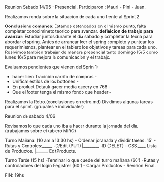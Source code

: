 Reunion Sabado 14/05 -  Presencial.
Participaron : Mauri - Pini  - Juan.

Realizamos ronda sobre la situacion de cada uno frente al Sprint 2

**Conclusione comunes**: Estamos estancados en el mismo punto, falta completar conocimineto teorico para avanzar.
**definicion de trabajo para avanzar**: Estudiar juntos durante el dia sabado y completar la teoria para abordar el spring. Antes de arrancar leer el spring completo y puntear los requerimietnos, plantear en el tablero los objetivos y tareas para cada uno. Reslvimos tambien trabajar de manera presencial tanto domingo 15/5 como lunes 16/5 para mejora la comunicacion y el trabajo.

Evaluamos pendientes que vienen del  Sprin 1:

 - hacer bien Tracición carrito de compras -
 - Unificar estilos de los bottones -
 - En product Detauk gacer media queery en 768 -
 - Que el footer tenga el mismo fondo que header -

Realizamos la Retro.(conclusiones en retro.md)
Dividimos algunas tareas para el sprint. (grupales e individuales)


Reunion de sabado 4/06

Revisamos lo que cada uno iba a hacer durante la jornada del día. (trabajamos sobre el tablero MIRO)

Turno Mañana: (10 am a 13:30 hs)
    - Ordenar joranada y dividir tareas.  15'
    - Rutas y Controles:_____ :ID/Edit (PUT)
                    |________ :ID (DELET)
    - CSS ____ Lista de Productos.
        |______ EditProducts.

Turno Tarde (15 hs)
    -Terminar lo que quede del turno mañana (60')
    -Rutas y controladores del login Registrer (60')
    - Cargar Productos
    - Revision Final.
    
FIN: 19hs
    